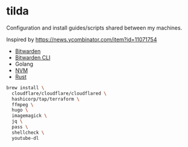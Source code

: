 # tilda

Configuration and install guides/scripts shared between my machines.

Inspired by https://news.ycombinator.com/item?id=11071754

* [Bitwarden](https://bitwarden.com/download/)
* [Bitwarden CLI](https://github.com/bitwarden/cli)
* Golang
* [NVM](https://github.com/nvm-sh/nvm#install--update-script)
* [Rust](https://www.rust-lang.org/tools/install)


```sh
brew install \
  cloudflare/cloudflare/cloudflared \
  hashicorp/tap/terraform \
  ffmpeg \
  hugo \
  imagemagick \
  jq \
  pass \
  shellcheck \
  youtube-dl
```
